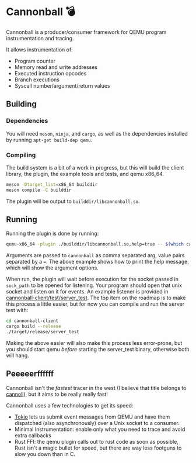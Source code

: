 # Cannonball 💣

Cannonball is a producer/consumer framework for QEMU program instrumentation and tracing.

It allows instrumentation of:

* Program counter
* Memory read and write addresses
* Executed instruction opcodes
* Branch executions
* Syscall number/argument/return values

## Building

### Dependencies

You will need `meson`, `ninja`, and `cargo`, as well as the dependencies installed by
running `apt-get build-dep qemu`.

### Compiling

The build system is a bit of a work in progress, but this will build the client library,
the plugin, the example tools and tests, and qemu x86_64.

```sh
meson -Dtarget_list=x86_64 builddir
meson compile -C builddir
```

The plugin will be output to `builddir/libcannonball.so`.

## Running

Running the plugin is done by running:

```sh
qemu-x86_64 -plugin ./builddir/libcannonball.so,help=true -- $(which cat) /etc/shadow # ;)
```

Arguments are passed to `cannonball` as comma separated arg, value pairs separated by a
`=`. The above example shows how to print the help message, which will show the argument
options.

When run, the plugin will wait before execution for the socket passed in `sock_path` to
be opened for listening. Your program should open that unix socket and listen on it for
events. An example listener is provided in
[cannonball-client/test/server_test](cannonball-client/test/server_test/main.rs). The
top item on the roadmap is to make this process a little easier, but for now you can
compile and run the server test with:

```sh
cd cannonball-client
cargo build --release
./target/release/server_test
```

Making the above easier will also make this process less error-prone, but you should
start qemu *before* starting the server_test binary, otherwise both will hang.

## Peeeeerffffff

Cannonball isn't the *fastest* tracer in the west (I believe that title belongs to
[cannoli](https://github.com/MarginResearch/cannoli)), but it aims to be really really
fast!

Cannonball uses a few technologies to get its speed:

* [Tokio](https://tokio.rs) lets us submit event messages from QEMU and have them
  dispatched (also asynchronously) over a Unix socket to a consumer.
* Minimal Instrumentation: enable only what you need to trace and avoid extra callbacks
* Rust FFI: the qemu plugin calls out to rust code as soon as possible, Rust isn't a
  magic bullet for speed, but there are way less footguns to slow you down than in C.